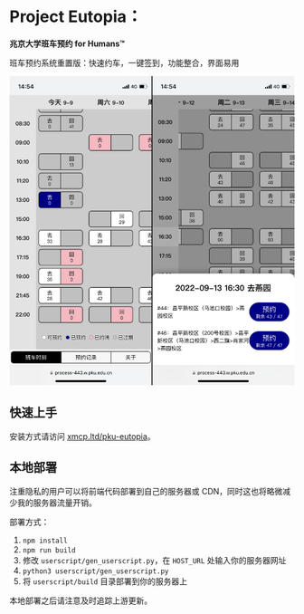 # Project Eutopia：

**兆京大学班车预约 for Humans™**

班车预约系统重置版：快速约车，一键签到，功能整合，界面易用

![screenshot](userscript/media/screenshot.png)

## 快速上手

安装方式请访问 [xmcp.ltd/pku-eutopia](https://xmcp.ltd/pku-eutopia/)。

## 本地部署

注重隐私的用户可以将前端代码部署到自己的服务器或 CDN，同时这也将略微减少我的服务器流量开销。

部署方式：

1. `npm install`
2. `npm run build`
3. 修改 `userscript/gen_userscript.py`，在 `HOST_URL` 处输入你的服务器网址
4. `python3 userscript/gen_userscript.py`
5. 将 `userscript/build` 目录部署到你的服务器上

本地部署之后请注意及时追踪上游更新。
